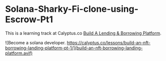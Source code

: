 # Solana-Sharky-Fi-clone-using-Escrow-Pt1


This is a learning track at Calyptus.co [Build A Lending & Borrowing Platform](https://calyptus.co/lessons/build-an-nft-borrowing-landing-platform-pt-1/).

![Become a solana developer. https://calyptus.co/lessons/build-an-nft-borrowing-landing-platform-pt-1/](build-an-nft-borrowing-landing-platform.avif)
